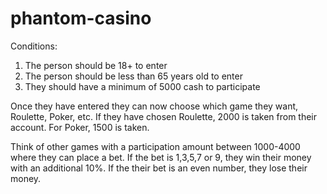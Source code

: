 # phantom-casino

Conditions:

1. The person should be 18+ to enter
2. The person should be less than 65 years old to enter
3. They should have a minimum of 5000 cash to participate

Once they have entered they can now choose which game they want, Roulette, Poker, etc.
If they have chosen Roulette, 2000 is taken from their account.
For Poker, 1500 is taken.

Think of other games with a participation amount between 1000-4000 where they can place a bet.
If the bet is 1,3,5,7 or 9, they win their money with an additional 10%.
If the their bet is an even number, they lose their money.
